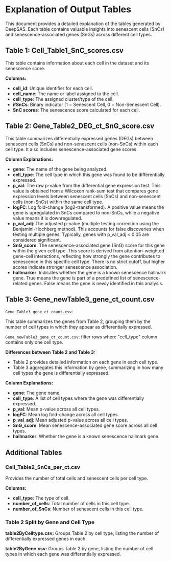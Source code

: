# Explanation of Output Tables

This document provides a detailed explanation of the tables generated by DeepSAS. Each table contains valuable insights into senescent cells (SnCs) and senescence-associated genes (SnGs) across different cell types.

## Table 1: Cell_Table1_SnC_scores.csv

This table contains information about each cell in the dataset and its senescence score.

**Columns:**
- **cell_id**: Unique identifier for each cell.
- **cell_name**: The name or label assigned to the cell.
- **cell_type**: The assigned cluster/type of the cell.
- **ifSnCs**: Binary indicator (1 = Senescent Cell, 0 = Non-Senescent Cell).
- **SnC scores**: The senescence score calculated for each cell.

## Table 2: Gene_Table2_DEG_ct_SnG_score.csv

This table summarizes differentially expressed genes (DEGs) between senescent cells (SnCs) and non-senescent cells (non-SnCs) within each cell type. It also includes senescence-associated gene scores.

**Column Explanations:**
- **gene**: The name of the gene being analyzed.
- **cell_type**: The cell type in which this gene was found to be differentially expressed.
- **p_val**: The raw p-value from the differential gene expression test.
  This value is obtained from a Wilcoxon rank-sum test that compares gene expression levels between senescent cells (SnCs) and non-senescent cells (non-SnCs) within the same cell type.
- **logFC**: Log fold-change (log2-transformed).
  A positive value means the gene is upregulated in SnCs compared to non-SnCs, while a negative value means it is downregulated.
- **p_val_adj**: The adjusted p-value (multiple testing correction using the Benjamini-Hochberg method).
  This accounts for false discoveries when testing multiple genes.
  Typically, genes with p_val_adj < 0.05 are considered significant.
- **SnG_score**: The senescence-associated gene (SnG) score for this gene within the given cell type.
  This score is derived from attention-weighted gene-cell interactions, reflecting how strongly the gene contributes to senescence in this specific cell type.
  There is no strict cutoff, but higher scores indicate stronger senescence association.
- **hallmarker**: Indicates whether the gene is a known senescence hallmark gene.
  True means the gene is part of a predefined list of senescence-related genes.
  False means the gene is newly identified in this analysis.

## Table 3: Gene_newTable3_gene_ct_count.csv

`Gene_Table3_gene_ct_count.csv`:

This table summarizes the genes from Table 2, grouping them by the number of cell types in which they appear as differentially expressed.

`Gene_newTable3_gene_ct_count.csv`: filter rows where "cell_type" column contains only one cell type.

**Differences between Table 2 and Table 3:**
- Table 2 provides detailed information on each gene in each cell type.
- Table 3 aggregates this information by gene, summarizing in how many cell types the gene is differentially expressed.

**Column Explanations:**
- **gene**: The gene name.
- **cell_type**: A list of cell types where the gene was differentially expressed.
- **p_val**: Mean p-value across all cell types.
- **logFC**: Mean log fold-change across all cell types.
- **p_val_adj**: Mean adjusted p-value across all cell types.
- **SnG_score**: Mean senescence-associated gene score across all cell types.
- **hallmarker**: Whether the gene is a known senescence hallmark gene.

## Additional Tables

### Cell_Table2_SnCs_per_ct.csv

Provides the number of total cells and senescent cells per cell type.

**Columns:**
- **cell_type**: The type of cell.
- **number_of_cells**: Total number of cells in this cell type.
- **number_of_SnCs**: Number of senescent cells in this cell type.

### Table 2 Split by Gene and Cell Type

**table2ByCelltype.csv:**
Groups Table 2 by cell type, listing the number of differentially expressed genes in each.

**table2ByGene.csv:**
Groups Table 2 by gene, listing the number of cell types in which each gene was differentially expressed.